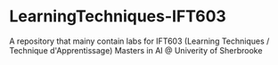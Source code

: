 # LearningTechniques-IFT603
A repository that mainy contain labs for IFT603 (Learning Techniques / Technique d'Apprentissage) Masters in AI @ Univerity of Sherbrooke
